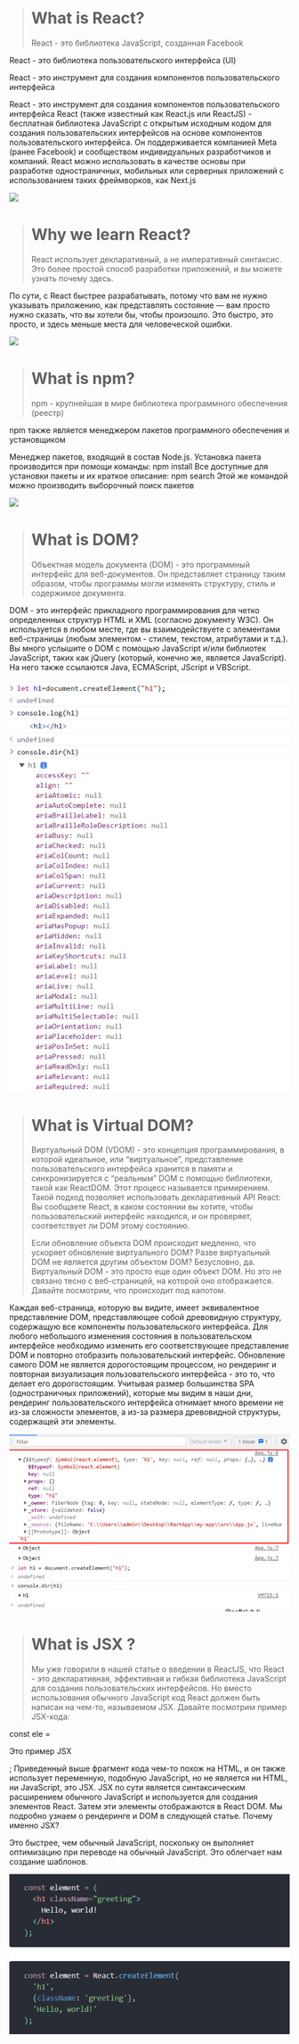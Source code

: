 > # What is React?
>
> React - это библиотека JavaScript, созданная Facebook

React - это библиотека пользовательского интерфейса (UI)

React - это инструмент для создания компонентов пользовательского интерфейса

React - это инструмент для создания компонентов пользовательского интерфейса React (также известный как React.js или ReactJS) - бесплатная библиотека JavaScript с открытым исходным кодом для создания пользовательских интерфейсов на основе компонентов пользовательского интерфейса. Он поддерживается компанией Meta (ранее Facebook) и сообществом индивидуальных разработчиков и компаний. React можно использовать в качестве основы при разработке одностраничных, мобильных или серверных приложений с использованием таких фреймворков, как Next.js

![](https://camo.githubusercontent.com/f4311a2cc31ec28b404d8e6c0e9c12d9d6a594ea7bc1dc38bca4659a19a0bad4/68747470733a2f2f70312d6a75656a696e2e62797465696d672e636f6d2f746f732d636e2d692d6b3375316662706663702f66633235303134356338623134373362386639656438663037646663376164617e74706c762d6b3375316662706663702d7a6f6f6d2d63726f702d6d61726b3a343533363a343533363a343533363a323535332e696d616765)

> # Why we learn React?
>
> React использует декларативный, а не императивный синтаксис. Это более простой способ разработки приложений, и вы можете узнать почему здесь.

По сути, с React быстрее разрабатывать, потому что вам не нужно указывать приложению, как представлять состояние — вам просто нужно сказать, что вы хотели бы, чтобы произошло. Это быстро, это просто, и здесь меньше места для человеческой ошибки.

![](https://camo.githubusercontent.com/72ea0f99f563ea5b9b0995541a2bc276e95560f16b754b67706d6086ad06d44c/68747470733a2f2f6369747275736275672e636f6d2f73746f726167652f75706c6f6164732f626c6f672f426573742d31302d7765622d646576656c6f706d656e742d6672616d65776f726b732f52656163742d7765622d617070732d6578616d706c652e6a706567)

> # What is npm?
>
> npm - крупнейшая в мире библиотека программного обеспечения (реестр)

npm также является менеджером пакетов программного обеспечения и установщиком

Менеджер пакетов, входящий в состав Node.js. Установка пакета производится при помощи команды: npm install Все доступные для установки пакеты и их краткое описание: npm search Этой же командой можно производить выборочный поиск пакетов

![](https://camo.githubusercontent.com/537c2c636cea60e38d71c27c2977e1542f851f29454e9bedfa68328688da5f03/68747470733a2f2f75706c6f6164732e746f7074616c2e696f2f626c6f672f696d6167652f3132323036372f746f7074616c2d626c6f672d696d6167652d313438353838303734353935322d30643830386461373334383334346561643936323130626230623765396535312e706e67)

> # What is DOM?
>
> Объектная модель документа (DOM) - это программный интерфейс для веб-документов. Он представляет страницу таким образом, чтобы программы могли изменять структуру, стиль и содержимое документа.

DOM - это интерфейс прикладного программирования для четко определенных структур HTML и XML (согласно документу W3C). Он используется в любом месте, где вы взаимодействуете с элементами веб-страницы (любым элементом - стилем, текстом, атрибутами и т.д.). Вы много услышите о DOM с помощью JavaScript и/или библиотек JavaScript, таких как jQuery (который, конечно же, является JavaScript). На него также ссылаются Java, ECMAScript, JScript и VBScript.

![](https://github.com/Muhammadi02062720/firstReactPres/raw/master/Screenshot_1.png)

> # What is Virtual DOM?
>
> Виртуальный DOM (VDOM) - это концепция программирования, в которой идеальное, или “виртуальное”, представление пользовательского интерфейса хранится в памяти и синхронизируется с “реальным” DOM с помощью библиотеки, такой как ReactDOM. Этот процесс называется примирением. Такой подход позволяет использовать декларативный API React: Вы сообщаете React, в каком состоянии вы хотите, чтобы пользовательский интерфейс находился, и он проверяет, соответствует ли DOM этому состоянию.
>
>Если обновление объекта DOM происходит медленно, что ускоряет обновление виртуального DOM? Разве виртуальный DOM не является другим объектом DOM? Безусловно, да. Виртуальный DOM - это просто еще один объект DOM. Но это не связано тесно с веб-страницей, на которой оно отображается. Давайте посмотрим, что происходит под капотом.

Каждая веб-страница, которую вы видите, имеет эквивалентное представление DOM, представляющее собой древовидную структуру, содержащую все компоненты пользовательского интерфейса. Для любого небольшого изменения состояния в пользовательском интерфейсе необходимо изменить его соответствующее представление DOM и повторно отобразить пользовательский интерфейс. Обновление самого DOM не является дорогостоящим процессом, но рендеринг и повторная визуализация пользовательского интерфейса - это то, что делает его дорогостоящим. Учитывая размер большинства SPA (одностраничных приложений), которые мы видим в наши дни, рендеринг пользовательского интерфейса отнимает много времени не из-за сложности элементов, а из-за размера древовидной структуры, содержащей эти элементы.

![](https://github.com/Muhammadi02062720/firstReactPres/raw/master/Screenshot_2.png) 

> # What is JSX ?
>
> Мы уже говорили в нашей статье о введении в ReactJS, что React - это декларативная, эффективная и гибкая библиотека JavaScript для создания пользовательских интерфейсов. Но вместо использования обычного JavaScript код React должен быть написан на чем-то, называемом JSX. Давайте посмотрим пример JSX-кода:

const ele =

Это пример JSX

; Приведенный выше фрагмент кода чем-то похож на HTML, и он также использует переменную, подобную JavaScript, но не является ни HTML, ни JavaScript, это JSX. JSX по сути является синтаксическим расширением обычного JavaScript и используется для создания элементов React. Затем эти элементы отображаются в React DOM. Мы подробно узнаем о рендеринге и DOM в следующей статье. Почему именно JSX?

Это быстрее, чем обычный JavaScript, поскольку он выполняет оптимизацию при переводе на обычный JavaScript. Это облегчает нам создание шаблонов.

![](https://github.com/Muhammadi02062720/firstReactPres/raw/master/Screenshot_3.png)